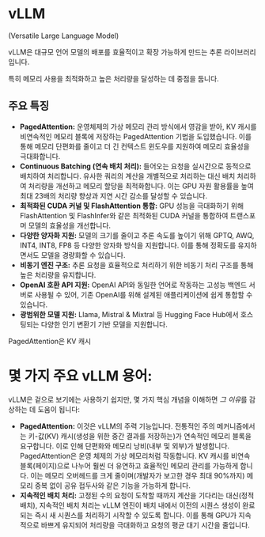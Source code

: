 # vLLM
(Versatile Large Language Model)

vLLM은 대규모 언어 모델의 배포를 효율적이고 확장 가능하게 만드는 추론 라이브러리입니다. 

특히 메모리 사용을 최적화하고 높은 처리량을 달성하는 데 중점을 둡니다.

## 주요 특징

- **PagedAttention:** 운영체제의 가상 메모리 관리 방식에서 영감을 받아, KV 캐시를 비연속적인 메모리 블록에 저장하는 PagedAttention 기법을 도입했습니다. 이를 통해 메모리 단편화를 줄이고 더 긴 컨텍스트 윈도우를 지원하여 메모리 효율성을 극대화합니다.
- **Continuous Batching (연속 배치 처리):** 들어오는 요청을 실시간으로 동적으로 배치하여 처리합니다. 유사한 쿼리의 계산을 개별적으로 처리하는 대신 배치 처리하여 처리량을 개선하고 메모리 할당을 최적화합니다. 이는 GPU 자원 활용률을 높여 최대 23배의 처리량 향상과 지연 시간 감소를 달성할 수 있습니다.
- **최적화된 CUDA 커널 및 FlashAttention 통합:** GPU 성능을 극대화하기 위해 FlashAttention 및 FlashInfer와 같은 최적화된 CUDA 커널을 통합하여 트랜스포머 모델의 효율성을 개선합니다.
- **다양한 양자화 지원:** 모델의 크기를 줄이고 추론 속도를 높이기 위해 GPTQ, AWQ, INT4, INT8, FP8 등 다양한 양자화 방식을 지원합니다. 이를 통해 정확도를 유지하면서도 모델을 경량화할 수 있습니다.
- **비동기 엔진 구조:** 추론 요청을 효율적으로 처리하기 위한 비동기 처리 구조를 통해 높은 처리량을 유지합니다.
- **OpenAI 호환 API 지원:** OpenAI API와 동일한 언어로 작동하는 고성능 백엔드 서버로 사용될 수 있어, 기존 OpenAI를 위해 설계된 애플리케이션에 쉽게 통합할 수 있습니다.
- **광범위한 모델 지원:** Llama, Mistral & Mixtral 등 Hugging Face Hub에서 호스팅되는 다양한 인기 변환기 기반 모델을 지원합니다.

PagedAttention은 KV 캐시

# **몇 가지 주요 vLLM 용어:**

vLLM은 겉으로 보기에는 사용하기 쉽지만, 몇 가지 핵심 개념을 이해하면 *그 이유*를 감상하는 데 도움이 됩니다:

- **PagedAttention:** 이것은 vLLM의 주력 기능입니다. 전통적인 주의 메커니즘에서는 키-값(KV) 캐시(생성을 위한 중간 결과를 저장하는)가 연속적인 메모리 블록을 요구합니다. 이로 인해 단편화와 메모리 낭비(내부 및 외부)가 발생합니다. PagedAttention은 운영 체제의 가상 메모리처럼 작동합니다. KV 캐시를 비연속 블록(페이지)으로 나누어 훨씬 더 유연하고 효율적인 메모리 관리를 가능하게 합니다. 이는 메모리 오버헤드를 크게 줄이며(개발자가 보고한 경우 최대 90%까지) 메모리 중복 없이 공유 접두사와 같은 기능을 가능하게 합니다.
- **지속적인 배치 처리:** 고정된 수의 요청이 도착할 때까지 계산을 기다리는 대신(정적 배치), 지속적인 배치 처리는 vLLM 엔진이 배치 내에서 이전의 시퀀스 생성이 완료되는 즉시 새 시퀀스를 처리하기 시작할 수 있도록 합니다. 이를 통해 GPU가 지속적으로 바쁘게 유지되어 처리량을 극대화하고 요청의 평균 대기 시간을 줄입니다.
